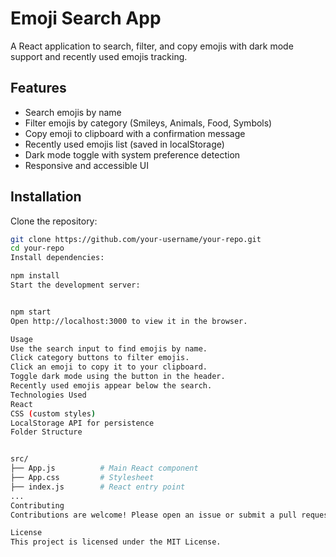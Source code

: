 # Emoji Search App

A React application to search, filter, and copy emojis with dark mode support and recently used emojis tracking.

## Features

- Search emojis by name
- Filter emojis by category (Smileys, Animals, Food, Symbols)
- Copy emoji to clipboard with a confirmation message
- Recently used emojis list (saved in localStorage)
- Dark mode toggle with system preference detection
- Responsive and accessible UI

## Installation
Clone the repository:

   ```bash
   git clone https://github.com/your-username/your-repo.git
   cd your-repo
   Install dependencies:

npm install
Start the development server:


npm start
Open http://localhost:3000 to view it in the browser.

Usage
Use the search input to find emojis by name.
Click category buttons to filter emojis.
Click an emoji to copy it to your clipboard.
Toggle dark mode using the button in the header.
Recently used emojis appear below the search.
Technologies Used
React
CSS (custom styles)
LocalStorage API for persistence
Folder Structure


src/
├── App.js          # Main React component
├── App.css         # Stylesheet
├── index.js        # React entry point
...
Contributing
Contributions are welcome! Please open an issue or submit a pull request.

License
This project is licensed under the MIT License.
